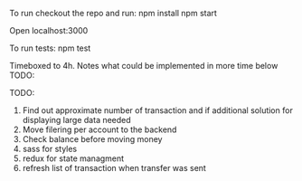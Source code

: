 To run checkout the repo and run: npm install npm start

Open localhost:3000

To run tests: npm test

Timeboxed to 4h. Notes what could be implemented in more time below TODO:

TODO:
1. Find out approximate number of transaction and if additional solution for displaying large data needed
2. Move filering per account to the backend
3. Check balance before moving money
4. sass for styles
5. redux for state managment
6. refresh list of transaction when transfer was sent
